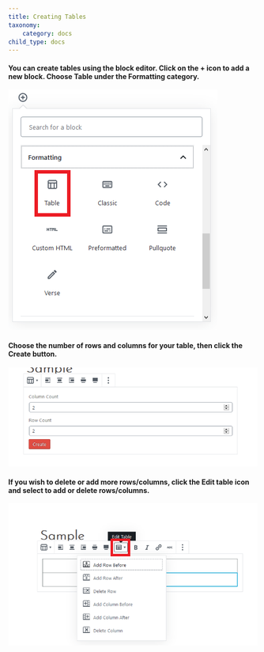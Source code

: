 ```yaml
---
title: Creating Tables
taxonomy:
    category: docs
child_type: docs
---
```


#### You can create tables using the block editor. Click on the **+** icon to add a new block. Choose **Table** under the **Formatting** category.

![](table.png)

#### Choose the number of rows and columns for your table, then click the **Create** button.

![](rowscolumns.PNG)

#### If you wish to delete or add more rows/columns, click the **Edit table** icon and select to add or delete rows/columns.

![](edit-table.png)
